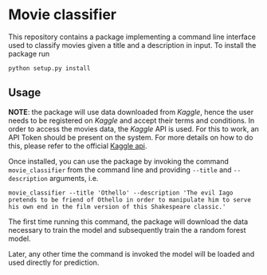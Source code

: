 # Movie classifier

This repository contains a package implementing a command line interface used to classify movies given a title and a description in input. To install the package run
``` 
python setup.py install
```

## Usage

**NOTE**: the package will use data downloaded from *Kaggle*, hence the user needs to be registered on *Kaggle* and accept their terms and conditions. In order to access the movies data, the *Kaggle* API is used. For this to work, an API Token should be present on the system. For more details on how to do this, please refer to the official [Kaggle api](https://github.com/Kaggle/kaggle-api#api-credentials).

Once installed, you can use the package by invoking the command `movie_classifier` from the command line and providing `--title` and `--description` arguments, i.e.
```
movie_classifier --title 'Othello' --description 'The evil Iago pretends to be friend of Othello in order to manipulate him to serve his own end in the film version of this Shakespeare classic.'
```
The first time running this command, the package will download the data necessary to train the model and subsequently train the a random forest model.

Later, any other time the command is invoked the model will be loaded and used directly for prediction.
